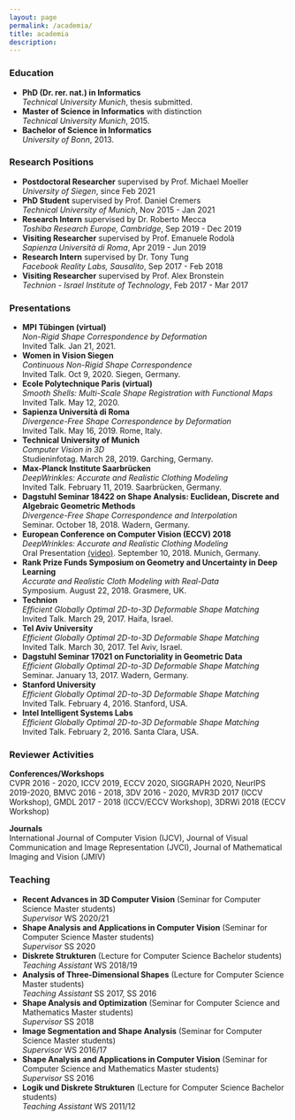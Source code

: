 ```yaml
---
layout: page
permalink: /academia/
title: academia
description:
---
```


### Education

* **PhD (Dr. rer. nat.) in Informatics**  
   *Technical University Munich*, thesis submitted.
* **Master of Science in Informatics** with distinction  
   *Technical University Munich*, 2015.
* **Bachelor of Science in Informatics**  
   *University of Bonn*, 2013.

### Research Positions

* **Postdoctoral Researcher** supervised by Prof. Michael Moeller  
   *University of Siegen*, since Feb 2021
* **PhD Student** supervised by Prof. Daniel Cremers  
   *Technical University of Munich*, Nov 2015 - Jan 2021
* **Research Intern** supervised by Dr. Roberto Mecca  
   *Toshiba Research Europe, Cambridge*, Sep 2019 - Dec 2019
* **Visiting Researcher** supervised by Prof. Emanuele Rodolà  
   *Sapienza Università di Roma*, Apr 2019 - Jun 2019
* **Research Intern** supervised by Dr. Tony Tung  
   *Facebook Reality Labs, Sausalito*, Sep 2017 - Feb 2018
* **Visiting Researcher** supervised by Prof. Alex Bronstein  
   *Technion - Israel Institute of Technology*, Feb 2017 - Mar 2017

### Presentations

* **MPI Tübingen (virtual)**  
   *Non-Rigid Shape Correspondence by Deformation*  
   Invited Talk. Jan 21, 2021.
* **Women in Vision Siegen**  
   *Continuous Non-Rigid Shape Correspondence*  
   Invited Talk. Oct 9, 2020. Siegen, Germany.
* **Ecole Polytechnique Paris (virtual)**  
   *Smooth Shells: Multi-Scale Shape Registration with Functional Maps*  
   Invited Talk. May 12, 2020.
* **Sapienza Università di Roma**  
   *Divergence-Free Shape Correspondence by Deformation*  
   Invited Talk. May 16, 2019. Rome, Italy.
* **Technical University of Munich**  
   *Computer Vision in 3D*  
   Studieninfotag. March 28, 2019. Garching, Germany.
* **Max-Planck Institute Saarbrücken**  
   *DeepWrinkles: Accurate and Realistic Clothing Modeling*  
   Invited Talk. February 11, 2019. Saarbrücken, Germany.
* **Dagstuhl Seminar 18422 on Shape Analysis: Euclidean, Discrete and Algebraic Geometric Methods**  
   *Divergence-Free Shape Correspondence and Interpolation*  
   Seminar. October 18, 2018. Wadern, Germany.
* **European Conference on Computer Vision (ECCV) 2018**  
   *DeepWrinkles: Accurate and Realistic Clothing Modeling*  
   Oral Presentation [(video)](https://www.youtube.com/watch?v=g2hmNE1AxjQ&list=PLqHzsfkXuhrvsjPdysCD72D9iFLH-VFgT&index=4). September 10, 2018. Munich, Germany.
* **Rank Prize Funds Symposium on Geometry and Uncertainty in Deep Learning**  
   *Accurate and Realistic Cloth Modeling with Real-Data*  
   Symposium. August 22, 2018. Grasmere, UK.
* **Technion**  
   *Efficient Globally Optimal 2D-to-3D Deformable Shape Matching*  
   Invited Talk. March 29, 2017. Haifa, Israel.
* **Tel Aviv University**  
   *Efficient Globally Optimal 2D-to-3D Deformable Shape Matching*  
   Invited Talk. March 30, 2017. Tel Aviv, Israel.
* **Dagstuhl Seminar 17021 on Functoriality in Geometric Data**  
   *Efficient Globally Optimal 2D-to-3D Deformable Shape Matching*  
   Seminar. January 13, 2017. Wadern, Germany.
* **Stanford University**  
   *Efficient Globally Optimal 2D-to-3D Deformable Shape Matching*  
   Invited Talk. February 4, 2016. Stanford, USA.
* **Intel Intelligent Systems Labs**   
   *Efficient Globally Optimal 2D-to-3D Deformable Shape Matching*  
   Invited Talk. February 2, 2016. Santa Clara, USA.

### Reviewer Activities

**Conferences/Workshops**  
CVPR 2016 - 2020, ICCV 2019, ECCV 2020, SIGGRAPH 2020, NeurIPS 2019-2020, BMVC 2016 - 2018, 3DV 2016 - 2020, MVR3D 2017 (ICCV Workshop), GMDL
2017 - 2018 (ICCV/ECCV Workshop), 3DRWi 2018 (ECCV Workshop)

**Journals**  
International Journal of Computer Vision (IJCV), Journal of Visual Communication and Image Representation (JVCI), Journal of Mathematical Imaging and Vision (JMIV)

### Teaching

* **Recent Advances in 3D Computer Vision**  (Seminar for Computer Science Master students)  
   *Supervisor* WS 2020/21
* **Shape Analysis and Applications in Computer Vision**  (Seminar for Computer Science Master students)  
   *Supervisor* SS 2020
* **Diskrete Strukturen** (Lecture for Computer Science Bachelor students)  
   *Teaching Assistant* WS 2018/19
* **Analysis of Three-Dimensional Shapes** (Lecture for Computer Science Master students)  
   *Teaching Assistant* SS 2017, SS 2016
* **Shape Analysis and Optimization**  (Seminar for Computer Science and Mathematics Master students)  
   *Supervisor* SS 2018
* **Image Segmentation and Shape Analysis**  (Seminar for Computer Science Master students)  
   *Supervisor* WS 2016/17
* **Shape Analysis and Applications in Computer Vision**  (Seminar for Computer Science and Mathematics Master  students)  
   *Supervisor* SS 2016
* **Logik und Diskrete Strukturen**  (Lecture for Computer Science Bachelor students)  
   *Teaching Assistant* WS 2011/12
